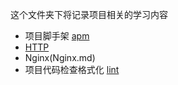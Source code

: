这个文件夹下将记录项目相关的学习内容

- 项目脚手架 [apm](apm.md)
- [HTTP](HTTP.md)
- Nginx(Nginx.md)
- 项目代码检查格式化 [lint](lint.md)

